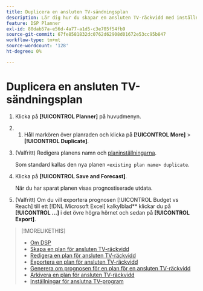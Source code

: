 ```yaml
---
title: Duplicera en ansluten TV-sändningsplan
description: Lär dig hur du skapar en ansluten TV-räckvidd med inställningarna från en befintlig plan.
feature: DSP Planner
exl-id: 80dab57a-e56d-4a77-a1d5-c3e705f54fb9
source-git-commit: 67fe8581832dc0762d62908d01672e53cc95b847
workflow-type: tm+mt
source-wordcount: '128'
ht-degree: 0%

---
```


# Duplicera en ansluten TV-sändningsplan

1. Klicka på **[!UICONTROL Planner]** på huvudmenyn.

1. 
   1. Håll markören över planraden och klicka på **[!UICONTROL More]** > **[!UICONTROL Duplicate]**.

1. (Valfritt) Redigera planens namn och [planinställningarna](planner-settings.md).

   Som standard kallas den nya planen `<existing plan name> duplicate`.

1. Klicka på **[!UICONTROL Save and Forecast]**.

   När du har sparat planen visas prognostiserade utdata.

1. (Valfritt) Om du vill exportera prognosen [!UICONTROL Budget vs Reach] till ett [!DNL Microsoft Excel] kalkylblad** klickar du på **[!UICONTROL ...]** i det övre högra hörnet och sedan på **[!UICONTROL Export]**.

>[!MORELIKETHIS]
>
>* [Om DSP ](planner-about.md)
>* [Skapa en plan för ansluten TV-räckvidd](planner-create.md)
>* [Redigera en plan för ansluten TV-räckvidd](planner-edit.md)
>* [Exportera en plan för ansluten TV-räckvidd](planner-export.md)
>* [Generera om prognosen för en plan för en ansluten TV-räckvidd](planner-forecast.md)
>* [Arkivera en plan för ansluten TV-räckvidd](planner-archive.md)
>* [Inställningar för anslutna TV-program ](planner-settings.md)
